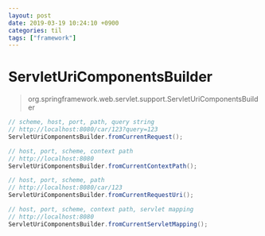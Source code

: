 ```yaml
---
layout: post
date: 2019-03-19 10:24:10 +0900
categories: til
tags: ["framework"]
---
```


# ServletUriComponentsBuilder

> org.springframework.web.servlet.support.ServletUriComponentsBuilder

``` java
// scheme, host, port, path, query string
// http://localhost:8080/car/123?query=123
ServletUriComponentsBuilder.fromCurrentRequest();

// host, port, scheme, context path
// http://localhost:8080
ServletUriComponentsBuilder.fromCurrentContextPath();

// host, port, scheme, path
// http://localhost:8080/car/123
ServletUriComponentsBuilder.fromCurrentRequestUri();

// host, port, scheme, context path, servlet mapping
// http://localhost:8080
ServletUriComponentsBuilder.fromCurrentServletMapping();
```
